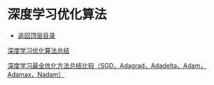 # 深度学习优化算法

* [返回顶层目录](../../SUMMARY.md#目录)



[深度学习优化算法总结](https://zhuanlan.zhihu.com/p/61955391)



[深度学习最全优化方法总结比较（SGD，Adagrad，Adadelta，Adam，Adamax，Nadam）](https://zhuanlan.zhihu.com/p/22252270)


